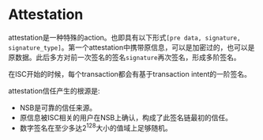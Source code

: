 



# Attestation

attestation是一种特殊的action。也即具有以下形式`[pre data, signature, signature_type]`。第一个attestation中携带原信息，可以是加密过的，也可以是原数据。此后多方对前一次签名的签名`signature`再次签名，形成多阶签名。

在ISC开始的时候，每个transaction都会有基于transaction intent的一阶签名。

attestation信任产生的根源是:

+ NSB是可靠的信任来源。
+ 原信息被ISC相关的用户在NSB上确认，构成了此签名链最初的信任。
+ 数字签名在至少多达$2^{128}$大小的值域上足够随机。